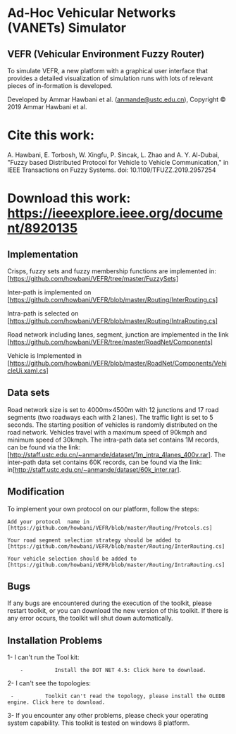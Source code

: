 # Ad-Hoc Vehicular Networks (VANETs) Simulator 

VEFR (Vehicular Environment Fuzzy Router) 
----

To simulate VEFR, a new platform with a graphical user interface that provides a detailed visualization of simulation runs with lots of relevant pieces of in-formation is developed.

Developed by Ammar Hawbani et al.  (anmande@ustc.edu.cn), Copyright © 2019 Ammar Hawbani et al. 

# Cite this work:
A. Hawbani, E. Torbosh, W. Xingfu, P. Sincak, L. Zhao and A. Y. Al-Dubai, "Fuzzy based Distributed Protocol for Vehicle to Vehicle Communication," in IEEE Transactions on Fuzzy Systems. doi: 10.1109/TFUZZ.2019.2957254
#  Download  this work: https://ieeexplore.ieee.org/document/8920135

Implementation 
-----
Crisps, fuzzy sets and fuzzy membership functions are implemented in:
[https://github.com/howbani/VEFR/tree/master/FuzzySets] 
	
Inter-path is implemented on
[https://github.com/howbani/VEFR/blob/master/Routing/InterRouting.cs]
	
Intra-path is selected on 
[https://github.com/howbani/VEFR/blob/master/Routing/IntraRouting.cs]
	
Road network including lanes, segment, junction are implemented in the link 
[https://github.com/howbani/VEFR/tree/master/RoadNet/Components]
	
Vehicle is Implemented in
[https://github.com/howbani/VEFR/blob/master/RoadNet/Components/VehicleUi.xaml.cs] 

Data sets 
-----
Road network size is set to 4000m×4500m with 12 junctions and 17 road segments (two roadways each with 2 lanes). The traffic light is set to 5 seconds. The starting position of vehicles is randomly distributed on the road network. Vehicles travel with a maximum speed of 90kmph and minimum speed of 30kmph. 
	The intra-path data set contains 1M records, can be found via the link: [http://staff.ustc.edu.cn/~anmande/dataset/1m_intra_4lanes_400v.rar].
	The inter-path data set contains 60K records, can be found via the link: in[http://staff.ustc.edu.cn/~anmande/dataset/60k_inter.rar].
	
Modification 
-----
To implement your own protocol on our platform, follow the steps:

	Add your protocol  name in [https://github.com/howbani/VEFR/blob/master/Routing/Protcols.cs] 
	
	Your road segment selection strategy should be added to [https://github.com/howbani/VEFR/blob/master/Routing/InterRouting.cs]
	
	Your vehicle selection should be added to [https://github.com/howbani/VEFR/blob/master/Routing/IntraRouting.cs]
	

Bugs
-----
If any bugs are encountered during the execution of the toolkit, please restart toolkit, or you can download the new version of this toolkit. If there is any error occurs, the toolkit will shut down automatically.

Installation Problems
-----
1-      I can't run the Tool kit: 

        -          Install the DOT NET 4.5: Click here to download.
2-      I can't see the topologies:

     -          Toolkit can't read the topology, please install the OLEDB engine. Click here to download.
3-      If you encounter any other problems, please check your operating system capability. This toolkit is tested on windows 8 platform.

